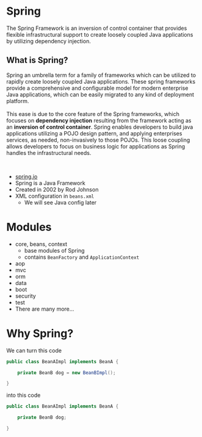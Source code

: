 # Spring
The Spring Framework is an inversion of control container that provides flexible infrastructural support to create loosely coupled Java applications by utilizing dependency injection.

## What is Spring?
Spring an umbrella term for a family of frameworks which can be utilized to rapidly create loosely coupled Java applications. These spring frameworks provide a comprehensive and configurable model for modern enterprise Java applications, which can be easily migrated to any kind of deployment platform. 
<br>
<br>
This ease is due to the core feature of the Spring frameworks, which focuses on **dependency injection** resulting from the framework acting as an **inversion of control container**.
Spring enables developers to build java applications utilizing a POJO design pattern, and applying enterprises services, as needed, non-invasively to those POJOs. This loose coupling allows developers to focus on business logic for applications as Spring handles the infrastructural needs.

<br>

* [spring.io](https://spring.io/)
* Spring is a Java Framework
* Created in 2002 by Rod Johnson
* XML configuration in `beans.xml`
  * We will see Java config later


# Modules
* core, beans, context
  * base modules of Spring
  * contains `BeanFactory` and `ApplicationContext`
* aop
* mvc
* orm
* data
* boot
* security
* test
* There are many more...

# Why Spring?

We can turn this code

```java
public class BeanAImpl implements BeanA {

	private BeanB dog = new BeanBImpl();

}
```

into this code

```java
public class BeanAImpl implements BeanA {

	private BeanB dog;

}
```
